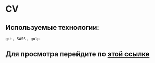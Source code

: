 # CV

## Используемые технологии:

```
git, SASS, gulp
```

## Для просмотра перейдите по [этой ссылке](http://porot07-cv.surge.sh/)
